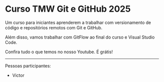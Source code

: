 # Curso TMW Git e GitHub 2025

Um curso para iniciantes aprenderem a trabalhar com versionamento de código e repositórios remotos com Git e GitHub.

Além disso, vamos trabalhar com GitFlow ao final do curso e Visual Studio Code.

Confira tudo o que temos no nosso Youtube. É grátis!

----

Pessoas participantes:

- Victor